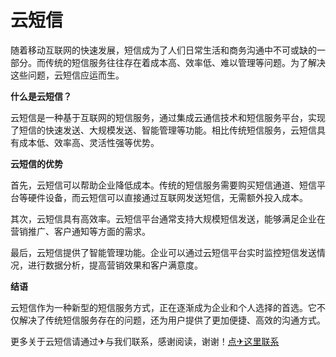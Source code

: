 # 云短信

随着移动互联网的快速发展，短信成为了人们日常生活和商务沟通中不可或缺的一部分。而传统的短信服务往往存在着成本高、效率低、难以管理等问题。为了解决这些问题，云短信应运而生。

**什么是云短信？**

云短信是一种基于互联网的短信服务，通过集成云通信技术和短信服务平台，实现了短信的快速发送、大规模发送、智能管理等功能。相比传统短信服务，云短信具有成本低、效率高、灵活性强等优势。

**云短信的优势**

首先，云短信可以帮助企业降低成本。传统的短信服务需要购买短信通道、短信平台等硬件设备，而云短信可以直接通过互联网发送短信，无需额外投入成本。

其次，云短信具有高效率。云短信平台通常支持大规模短信发送，能够满足企业在营销推广、客户通知等方面的需求。

最后，云短信提供了智能管理功能。企业可以通过云短信平台实时监控短信发送情况，进行数据分析，提高营销效果和客户满意度。

**结语**

云短信作为一种新型的短信服务方式，正在逐渐成为企业和个人选择的首选。它不仅解决了传统短信服务存在的问题，还为用户提供了更加便捷、高效的沟通方式。

更多关于云短信请通过✈与我们联系，感谢阅读，谢谢！[点✈这里联系](https://jiema.k02.cc)